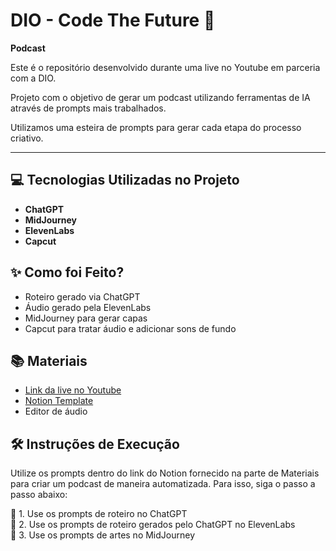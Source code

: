 # DIO - Code The Future 🔴

**Podcast**

Este é o repositório desenvolvido durante uma live no Youtube em parceria com a DIO.

Projeto com o objetivo de gerar um podcast utilizando ferramentas de IA através de prompts mais trabalhados.

Utilizamos uma esteira de prompts para gerar cada etapa do processo criativo.

---

## 💻 Tecnologias Utilizadas no Projeto
- **ChatGPT**
- **MidJourney**
- **ElevenLabs**
- **Capcut**

## ✨ Como foi Feito?
- Roteiro gerado via ChatGPT
- Áudio gerado pela ElevenLabs
- MidJourney para gerar capas
- Capcut para tratar áudio e adicionar sons de fundo

## 📚 Materiais
- [Link da live no Youtube](link)
- [Notion Template](link)
- Editor de áudio

## 🛠️ Instruções de Execução
Utilize os prompts dentro do link do Notion fornecido na parte de Materiais para criar um podcast de maneira automatizada. Para isso, siga o passo a passo abaixo:

🤖 1. Use os prompts de roteiro no ChatGPT  
🤖 2. Use os prompts de roteiro gerados pelo ChatGPT no ElevenLabs  
🤖 3. Use os prompts de artes no MidJourney  
